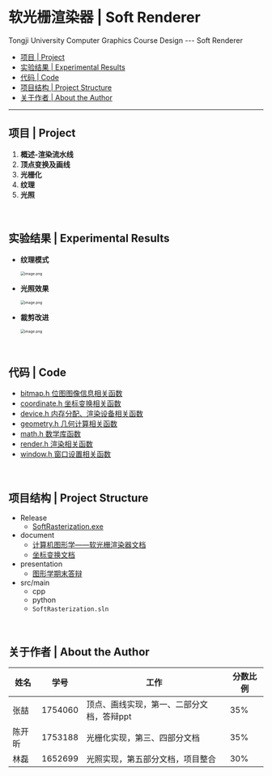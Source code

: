 # 软光栅渲染器 | Soft Renderer

Tongji University Computer Graphics Course Design --- Soft Renderer

* [项目 | Project](#项目--project)
* [实验结果 | Experimental Results](#实验结果--experimental-results)
* [代码 | Code](#代码--code)
* [项目结构 | Project Structure](#项目结构--project-structure)
* [关于作者 | About the Author](#关于作者--about-the-author)

------

## 项目 | Project

1. **概述-渲染流水线**
2. **顶点变换及画线**
3. **光栅化**
4. **纹理**
5. **光照**

<br/>

## 实验结果 | Experimental Results

- **纹理模式**

  <img src="https://upload-images.jianshu.io/upload_images/12014150-74b10239868e43ea.png?imageMogr2/auto-orient/strip%7CimageView2/2/w/1240" alt="image.png" style="zoom:50%;" />

- **光照效果**

  <img src="https://upload-images.jianshu.io/upload_images/12014150-ad53a504349d5289.png?imageMogr2/auto-orient/strip%7CimageView2/2/w/1240" alt="image.png" style="zoom:50%;" />

- **裁剪改进**

  <img src="https://upload-images.jianshu.io/upload_images/12014150-0f3cab73923e2e75.png?imageMogr2/auto-orient/strip%7CimageView2/2/w/1240" alt="image.png" style="zoom:50%;" />

<br/>

## 代码 | Code

- [bitmap.h 位图图像信息相关函数](https://github.com/doubleZ0108/Soft-Renderer/blob/master/src/main/cpp/bitmap.h)
- [coordinate.h 坐标变换相关函数](https://github.com/doubleZ0108/Soft-Renderer/blob/master/src/main/cpp/coordinate.h)
- [device.h 内存分配、渲染设备相关函数](https://github.com/doubleZ0108/Soft-Renderer/blob/master/src/main/cpp/device.h)
- [geometry.h 几何计算相关函数](https://github.com/doubleZ0108/Soft-Renderer/blob/master/src/main/cpp/geometry.h)
- [math.h 数学库函数](https://github.com/doubleZ0108/Soft-Renderer/blob/master/src/main/cpp/math.h)
- [render.h 渲染相关函数](https://github.com/doubleZ0108/Soft-Renderer/blob/master/src/main/cpp/math.h)
- [window.h 窗口设置相关函数](https://github.com/doubleZ0108/Soft-Renderer/blob/master/src/main/cpp/window.h)

<br/>

## 项目结构 | Project Structure

- Release
  - [SoftRasterization.exe](https://github.com/doubleZ0108/Soft-Renderer/blob/master/Release/SoftRasterization.exe)
- document
  - [计算机图形学——软光栅渲染器文档](https://github.com/doubleZ0108/Soft-Renderer/blob/master/doc/%E8%AE%A1%E7%AE%97%E6%9C%BA%E5%9B%BE%E5%BD%A2%E5%AD%A6%E2%80%94%E2%80%94%E8%BD%AF%E5%85%89%E6%A0%85%E6%B8%B2%E6%9F%93%E5%99%A8.pdf)
  - [坐标变换文档](https://github.com/doubleZ0108/Soft-Renderer/blob/master/doc/%E5%9D%90%E6%A0%87%E5%8F%98%E6%8D%A2.pdf)
- presentation
  - [图形学期末答辩](https://github.com/doubleZ0108/Soft-Renderer/blob/master/pre/%E5%9B%BE%E5%BD%A2%E5%AD%A6_%E6%9C%9F%E6%9C%AB%E9%A1%B9%E7%9B%AE%E7%AD%94%E8%BE%A9.pptx)
- src/main
  - cpp
  - python
  - `SoftRasterization.sln`

<br/>

## 关于作者 | About the Author

| 姓名   | 学号    | 工作                                      | 分数比例 |
| ------ | ------- | ----------------------------------------- | -------- |
| 张喆   | 1754060 | 顶点、画线实现，第一、二部分文档，答辩ppt | 35%      |
| 陈开昕 | 1753188 | 光栅化实现，第三、四部分文档              | 35%      |
| 林磊   | 1652699 | 光照实现，第五部分文档，项目整合          | 30%      |

